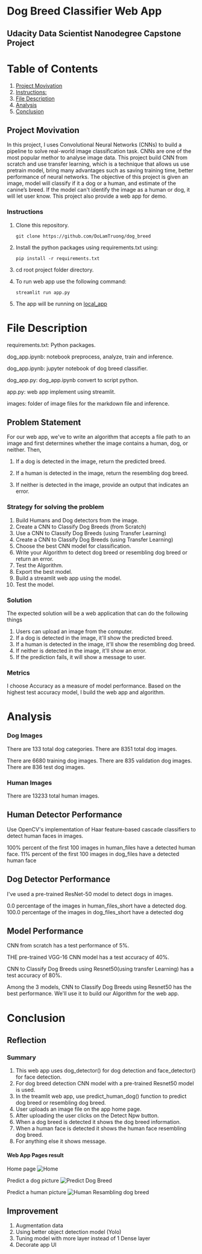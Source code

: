 # Dog Breed Classifier Web App

## Udacity Data Scientist Nanodegree Capstone Project

# Table of Contents

1. [Project Movivation](#project_movivation)
2. [Instructions:](#instructions)
3. [File Description](#file-desc)
4. [Analysis](#analysis)
5. [Conclusion](#conclusion)

## Project Movivation

In this project, I uses Convolutional Neural Networks (CNNs) to build a pipeline to solve real-world image classification task. CNNs are one of the most popular methor to analyse image data. This project build CNN from scratch and use transfer learning, which is a technique that allows us use pretrain model, bring many advantages such as saving training time, better performance of neural networks. The objective of this project is given an image, model will classify if it a dog or a human, and estimate of the canine’s breed. If the model can't identify the image as a human or dog, it will let user know. This project also provide a web app for demo.

### Instructions

1. Clone this repository.

    ```
    git clone https://github.com/DoLamTruong/dog_breed
    ```

2. Install the python packages using requirements.txt using:

    ```
    pip install -r requirements.txt
    ```

3. cd root project folder directory.

4. To run web app use the following command:

    ```
    streamlit run app.py
    ```

5. The app will be running on [local_app](http://localhost:8501)

# File Description

requirements.txt: Python packages.

dog_app.ipynb: notebook preprocess, analyze, train and inference.

dog_app.ipynb: jupyter notebook of dog breed classifier.

dog_app.py: dog_app.ipynb convert to script python.

app.py: web app implement using streamlit.

images: folder of image files for the markdown file and inference.


## Problem Statement

For our web app, we've to write an algorithm that accepts a file path to an image and first determines whether the image contains a human, dog, or neither. Then,

1. If a dog is detected in the image, return the predicted breed.

2. If a human is detected in the image, return the resembling dog breed.

3. If neither is detected in the image, provide an output that indicates an error.

### Strategy for solving the problem

1. Build Humans and Dog detectors from the image.
2. Create a CNN to Classify Dog Breeds (from Scratch)
3. Use a CNN to Classify Dog Breeds (using Transfer Learning)
4. Create a CNN to Classify Dog Breeds (using Transfer Learning)
5. Choose the best CNN model for classification.
6. Write your Algorithm to detect dog breed or resembling dog breed or return an error.
7. Test the Algorithm.
8. Export the best model.
9. Build a streamlit web app using the model.
10. Test the model.

### Solution

The expected solution will be a web application that can do the following things

1. Users can upload an image from the computer.
2. If a dog is detected in the image, it'll show the predicted breed.
3. If a human is detected in the image, it'll show the resembling dog breed.
4. If neither is detected in the image, it'll show an error.
5. If the prediction fails, it will show a message to user.

### Metrics

I choose Accuracy as a measure of model performance. Based on the highest test accuracy model, I build the web app and algorithm.

# Analysis

### Dog Images

There are 133 total dog categories.
There are 8351 total dog images.

There are 6680 training dog images.
There are 835 validation dog images.
There are 836 test dog images.

### Human Images

There are 13233 total human images.

## Human Detector Performance

Use OpenCV's implementation of Haar feature-based cascade classifiers to detect human faces in images.

100% percent of the first 100 images in human_files have a detected human face. 11% percent of the first 100 images in dog_files have a detected human face

## Dog Detector Performance

I've used a pre-trained ResNet-50 model to detect dogs in images.

0.0 percentage of the images in human_files_short have a detected dog. 100.0 percentage of the images in dog_files_short have a detected dog

## Model Performance

CNN from scratch has a test performance of 5%.

THE pre-trained VGG-16 CNN model has a test accuracy of 40%.

CNN to Classify Dog Breeds using Resnet50(using transfer Learning) has a test accuracy of 80%.

Among the 3 models, CNN to Classify Dog Breeds using Resnet50 has the best performance. We'll use it to build our Algorithm for the web app.

# Conclusion

## Reflection

### Summary

1. This web app uses dog_detector() for dog detection and face_detector() for face detection.
2. For dog breed detection CNN model with a pre-trained Resnet50 model is used.
3. In the treamlit web app, use predict_human_dog() function to predict dog breed or resembling dog breed.
4. User uploads an image file on the app home page.
5. After uploading the user clicks on the Detect Npw button.
6. When a dog breed is detected it shows the dog breed information.
7. When a human face is detected it shows the human face resembling dog breed.
8. For anything else it shows message.

#### Web App Pages result

Home page
![Home](images/mock_app.png)

Predict a dog picture
![Predict Dog Breed](images/predict_dog.png)

Predict a human picture
![Human Resambling dog breed](images/predict_human.png)

## Improvement

1. Augmentation data
2. Using better object detection model (Yolo)
3. Tuning model with more layer instead of 1 Dense layer
4. Decorate app UI
